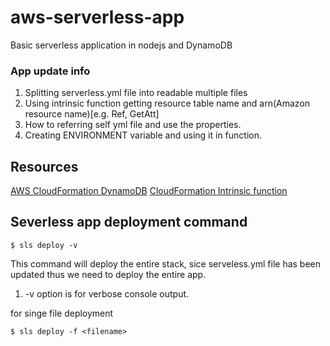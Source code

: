 # aws-serverless-app
Basic serverless application in nodejs and DynamoDB

### App update info
1. Splitting serverless.yml file into readable multiple files
2. Using intrinsic function getting resource table name and arn(Amazon resource name)[e.g. Ref, GetAtt]
3. How to referring self yml file and use the properties.
4. Creating ENVIRONMENT variable and using it in function.

## Resources
[AWS CloudFormation DynamoDB](https://docs.aws.amazon.com/AWSCloudFormation/latest/UserGuide/aws-resource-dynamodb-table.html)
[CloudFormation Intrinsic function](https://docs.aws.amazon.com/AWSCloudFormation/latest/UserGuide/intrinsic-function-reference.html)

## Severless app deployment command
```
$ sls deploy -v
```
This command will deploy the entire stack, sice serveless.yml file has been updated thus we need to deploy the entire app.
1. -v option is for verbose console output.

for singe file deployment
```
$ sls deploy -f <filename>
```